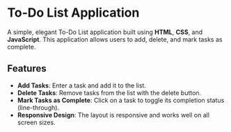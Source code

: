 # To-Do List Application

A simple, elegant To-Do List application built using **HTML**, **CSS**, and **JavaScript**. This application allows users to add, delete, and mark tasks as complete.

## Features

- **Add Tasks**: Enter a task and add it to the list.
- **Delete Tasks**: Remove tasks from the list with the delete button.
- **Mark Tasks as Complete**: Click on a task to toggle its completion status (line-through).
- **Responsive Design**: The layout is responsive and works well on all screen sizes.


